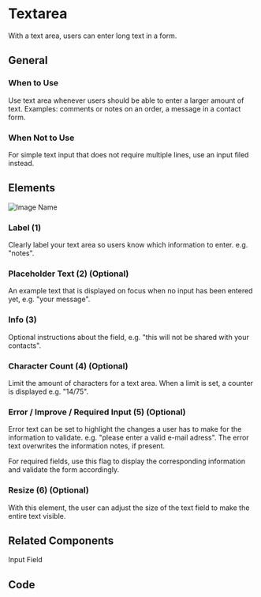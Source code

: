 # Textarea

With a text area, users can enter long text in a form.

## General

### When to Use

Use text area whenever users should be able to enter a larger amount of text. Examples: comments or notes on an order, a message in a contact form.

### When Not to Use

For simple text input that does not require multiple lines, use an input filed instead.

## Elements

![Image Name](/assets/3_components/text-area/image-20200811104309878.png)

### Label (1)

Clearly label your text area so users know which information to enter. e.g. "notes".

### Placeholder Text (2) (Optional)

An example text that is displayed on focus when no input has been entered yet, e.g. "your message".

### Info (3)

Optional instructions about the field, e.g. "this will not be shared with your contacts".

### Character Count (4) (Optional)

Limit the amount of characters for a text area. When a limit is set, a counter is displayed e.g. "14/75".

### Error / Improve / Required Input (5) (Optional)

Error text can be set to highlight the changes a user has to make for the information to validate. e.g. "please enter a valid e-mail adress". The error text overwrites the information notes, if present.

For required fields, use this flag to display the corresponding information and validate the form accordingly.

### Resize (6) (Optional)

With this element, the user can adjust the size of the text field to make the entire text visible.

## Related Components

Input Field

## Code
